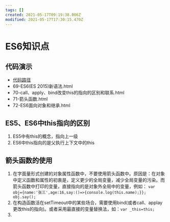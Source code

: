 ```yaml
---
tags: []
created: 2021-05-17T09:19:38.006Z
modified: 2021-05-17T17:30:15.470Z
---
```

# ES6知识点
## 代码演示
+ [代码路径](D:\web-prj\7.javascriptTest)
+ 69-ES6(ES 2015)新语法.html
+ 70-call、apply、bind改变this的指向的区别和联系.html
+ 71-箭头函数.html
+ 72-ES6面向对象和继承.html
## ES5、ES6中this指向的区别
1. ES5中有this的概念，指向上一级
2. ES6中this指向的是父执行上下文中的this
## 箭头函数的使用
1. 在字面量形式创建的对象属性函数中，不要使用箭头函数中。原因是：在对象中定义函数和属性的初衷是，定义更少的全局变量，减少全局变量的污染。而箭头函数中打印的变量，直接指向的是对象外全局中的变量，例如：
`var obj={name:'张三',age:16,say:()=>{console.log(this.name);}}; obj.say();`
2. 在构造函数活在setTimeout中的某些场合，需要使用bind(或者call、applay更改this的指向)。或者采用最直接的变量替换法，如：`var _this=this;`
3. 

